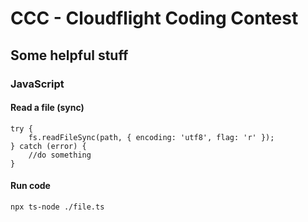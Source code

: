 # CCC - Cloudflight Coding Contest

## Some helpful stuff
### JavaScript
#### Read a file (sync)
```
try {
    fs.readFileSync(path, { encoding: 'utf8', flag: 'r' });
} catch (error) {
    //do something
}
```
#### Run code
```
npx ts-node ./file.ts
```
